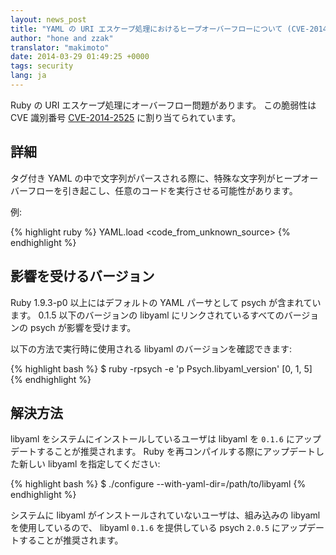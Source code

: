```yaml
---
layout: news_post
title: "YAML の URI エスケープ処理におけるヒープオーバーフローについて (CVE-2014-2525)"
author: "hone and zzak"
translator: "makimoto"
date: 2014-03-29 01:49:25 +0000
tags: security
lang: ja
---
```


Ruby の URI エスケープ処理にオーバーフロー問題があります。
この脆弱性は CVE 識別番号
[CVE-2014-2525](http://www.ocert.org/advisories/ocert-2014-003.html)
に割り当てられています。

## 詳細

タグ付き YAML の中で文字列がパースされる際に、特殊な文字列がヒープオーバーフローを引き起こし、任意のコードを実行させる可能性があります。

例:

{% highlight ruby %}
YAML.load <code_from_unknown_source>
{% endhighlight %}

## 影響を受けるバージョン

Ruby 1.9.3-p0 以上にはデフォルトの YAML パーサとして psych が含まれています。
0.1.5 以下のバージョンの libyaml にリンクされているすべてのバージョンの psych が影響を受けます。

以下の方法で実行時に使用される libyaml のバージョンを確認できます:

{% highlight bash %}
$ ruby -rpsych -e 'p Psych.libyaml_version'
[0, 1, 5]
{% endhighlight %}

## 解決方法

libyaml をシステムにインストールしているユーザは libyaml を `0.1.6` にアップデートすることが推奨されます。
Ruby を再コンパイルする際にアップデートした新しい libyaml を指定してください:

{% highlight bash %}
$ ./configure --with-yaml-dir=/path/to/libyaml
{% endhighlight %}

システムに libyaml がインストールされていないユーザは、組み込みの libyaml を使用しているので、 libyaml `0.1.6` を提供している psych `2.0.5` にアップデートすることが推奨されます。
